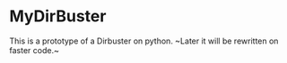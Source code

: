 # MyDirBuster
This is a prototype of a Dirbuster on python. ~Later it will be rewritten on faster code.~
